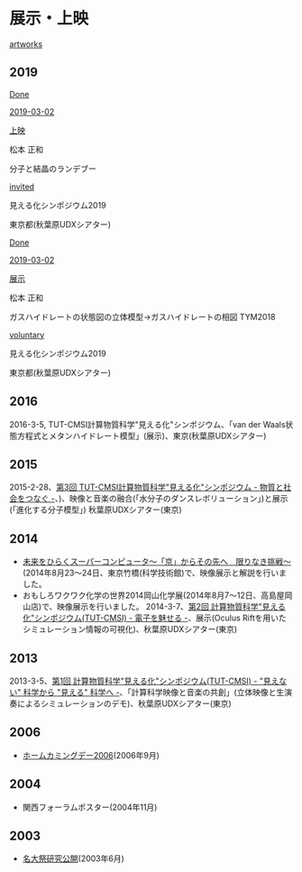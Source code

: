 # 展示・上映

[artworks](artworks.md)

## 2019

[Done](Done.md)

[2019-03-02](2019-03-02.md)

[上映](上映.md)

松本 正和

分子と結晶のランデブー

[invited](invited.md)

見える化シンポジウム2019

東京都(秋葉原UDXシアター)



[Done](Done.md)

[2019-03-02](2019-03-02.md)

[展示](展示.md)

松本 正和

ガスハイドレートの状態図の立体模型→ガスハイドレートの相図 TYM2018

[voluntary](voluntary.md)

見える化シンポジウム2019

東京都(秋葉原UDXシアター)



## 2016


2016-3-5, TUT-CMSI計算物質科学"見える化"シンポジウム、「van der Waals状態方程式とメタンハイドレート模型」(展示)、東京(秋葉原UDXシアター)



## 2015


2015-2-28、[第3回 TUT-CMSI計算物質科学"見える化"シンポジウム - 物質と社会をつなぐ -](http://www.cms-initiative.jp/ja/events/20150228_mieruka)、)、映像と音楽の融合(「水分子のダンスレボリューション」)と展示(「進化する分子模型」) 秋葉原UDXシアター(東京)



## 2014


* [未来をひらくスーパーコンピュータ～「京」からその先へ　限りなき挑戦～](http://www.aics.riken.jp/library/event/mirai2014.html)(2014年8月23～24日、東京竹橋(科学技術館)で、映像展示と解説を行いました。
* おもしろワクワク化学の世界2014岡山化学展(2014年8月7～12日、高島屋岡山店)で、映像展示を行いました。
2014-3-7、[第2回 計算物質科学"見える化"シンポジウム(TUT-CMSI) - 電子を魅せる -](http://www.cms-initiative.jp/ja/events/20140308_mieruka)、展示(Oculus Riftを用いたシミュレーション情報の可視化)、秋葉原UDXシアター(東京)



## 2013


2013-3-5、[第1回 計算物質科学"見える化"シンポジウム(TUT-CMSI) - "見えない" 科学から "見える" 科学へ -](http://www.cms-initiative.jp/ja/events/CMSI_events/20130305-scienceviz1)、「計算科学映像と音楽の共創」(立体映像と生演奏によるシミュレーションのデモ)、秋葉原UDXシアター(東京)



## 2006


* [ホームカミングデー2006](http://www2.chem.nagoya-u.ac.jp/~og/wiki/wiki.cgi?page=2006%A5%DB%A1%BC%A5%E0%A5%AB%A5%DF%A5%F3%A5%B0%A5%C7%A5%A4)(2006年9月)



## 2004


* 関西フォーラムポスター(2004年11月)



## 2003


* [名大祭研究公開](http://www2.chem.nagoya-u.ac.jp/~og/wiki/wiki.cgi?page=%B8%A6%B5%E6%B8%F8%B3%AB%282003%C7%AF%CC%BE%C2%E7%BA%D7%29)(2003年6月)



